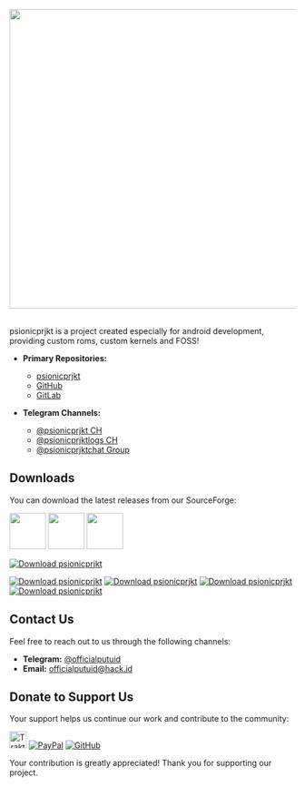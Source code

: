 <img width="528px" src="https://repository-images.githubusercontent.com/443062305/3a207efb-eeb4-47d4-9ab5-c51beb197add"><br/><br/>

psionicprjkt is a project created especially for android development, providing custom roms, custom kernels and FOSS!

- **Primary Repositories:**
  - [psionicprjkt](https://github.com/psionicprjkt)
  - [GitHub](https://github.com/officialputuid)
  - [GitLab](https://gitlab.com/officialputuid)

- **Telegram Channels:**
  - [@psionicprjkt CH](https://t.me/psionicprjkt)
  - [@psionicprjktlogs CH](https://t.me/psionicprjktlogs)
  - [@psionicprjktchat Group](https://t.me/psionicprjktchat)  

## Downloads

You can download the latest releases from our SourceForge:

<a href="https://sourceforge.net/projects/psionicprjkt"><img width="64px" src="https://sourceforge.net/cdn/syndication/badge_img/3462003/oss-users-love-us-black" /></a> <a href="https://sourceforge.net/projects/psionicprjkt"><img width="64px" src="https://sourceforge.net/cdn/syndication/badge_img/3462003/oss-rising-star-black?achievement=oss-rising-star" /></a> <a href="https://sourceforge.net/projects/psionicprjkt"><img width="64px" src="https://sourceforge.net/cdn/syndication/badge_img/3462003/oss-community-choice-black" /></a>

[![Download psionicprjkt](https://a.fsdn.com/con/app/sf-download-button)](https://sourceforge.net/projects/psionicprjkt/files)

[![Download psionicprjkt](https://img.shields.io/sourceforge/dt/psionicprjkt?color=7f3ace&logo=sourceforge&logoColor=7f3ace&style=for-the-badge)](https://sourceforge.net/projects/psionicprjkt/files/latest/download)
[![Download psionicprjkt](https://img.shields.io/sourceforge/dd/psionicprjkt?color=7f3ace&logo=sourceforge&logoColor=7f3ace&style=for-the-badge)](https://sourceforge.net/projects/psionicprjkt/files/latest/download)
[![Download psionicprjkt](https://img.shields.io/sourceforge/dw/psionicprjkt?color=7f3ace&logo=sourceforge&logoColor=7f3ace&style=for-the-badge)](https://sourceforge.net/projects/psionicprjkt/files/latest/download)
[![Download psionicprjkt](https://img.shields.io/sourceforge/dm/psionicprjkt?color=7f3ace&logo=sourceforge&logoColor=7f3ace&style=for-the-badge)](https://sourceforge.net/projects/psionicprjkt/files/latest/download)

## Contact Us

Feel free to reach out to us through the following channels:

- **Telegram:** [@officialputuid](https://t.me/officialputuid)
- **Email:** [officialputuid@hack.id](mailto:officialputuid@hack.id)

## Donate to Support Us

Your support helps us continue our work and contribute to the community:

<a href="https://trakteer.id/officialputuid" target="_blank"><img id="wse-buttons-preview" src="https://cdn.trakteer.id/images/embed/trbtn-red-1.png?date=18-11-2023" height="30" style="border:0px;height:30px;" alt="Trakteer Saya"></a> [![PayPal](https://img.shields.io/badge/PayPal-00457C?style=for-the-badge&logo=paypal&logoColor=white)](https://paypal.me/IPJAP) [![GitHub](https://img.shields.io/badge/github-%23121011.svg?style=for-the-badge&logo=github&logoColor=white)](https://github.com/sponsors/officialputuid)

Your contribution is greatly appreciated! Thank you for supporting our project.
